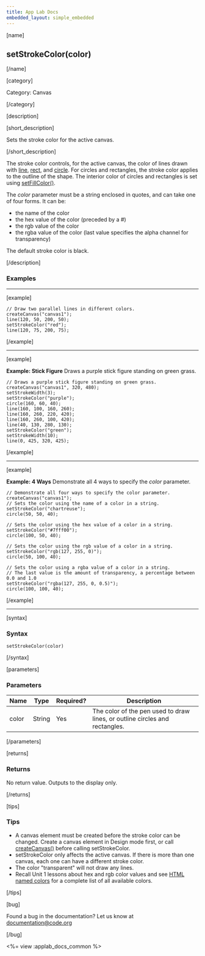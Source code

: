```yaml
---
title: App Lab Docs
embedded_layout: simple_embedded
---
```


[name]

## setStrokeColor(color)

[/name]

[category]

Category: Canvas

[/category]

[description]

[short_description]

Sets the stroke color for the active canvas.

[/short_description]

The stroke color controls, for the active canvas, the color of lines drawn with [line](/applab/docs/line), [rect](/applab/docs/rect), and [circle](/applab/docs/circle). For circles and rectangles, the stroke color applies to the outline of the shape. The interior color of circles and rectangles is set using [setFillColor()](/applab/docs/setFillColor).

The *color* parameter must be a string enclosed in quotes, and can take one of four forms.  It can be:

 * the name of the color
 * the hex value of the color (preceded by a #)
 * the rgb value of the color
 * the rgba value of the color (last value specifies the alpha channel for transparency) 
 
The default stroke color is black.

[/description]

### Examples
____________________________________________________

[example]

```
// Draw two parallel lines in different colors.
createCanvas("canvas1");
line(120, 50, 200, 50);
setStrokeColor("red");
line(120, 75, 200, 75);
```

[/example]

____________________________________________________

[example]

**Example: Stick Figure** Draws a purple stick figure standing on green grass.

```
// Draws a purple stick figure standing on green grass.
createCanvas("canvas1", 320, 480);
setStrokeWidth(3);
setStrokeColor("purple");
circle(160, 60, 40);
line(160, 100, 160, 260);
line(160, 260, 220, 420);
line(160, 260, 100, 420);
line(40, 130, 280, 130);
setStrokeColor("green");
setStrokeWidth(10);
line(0, 425, 320, 425);
```

[/example]
____________________________________________________

[example]

**Example: 4 Ways** Demonstrate all 4 ways to specify the *color* parameter.

```
// Demonstrate all four ways to specify the color parameter.
createCanvas("canvas1");
// Sets the color using the name of a color in a string.
setStrokeColor("chartreuse");
circle(50, 50, 40);

// Sets the color using the hex value of a color in a string.
setStrokeColor("#7fff00");
circle(100, 50, 40);

// Sets the color using the rgb value of a color in a string.
setStrokeColor("rgb(127, 255, 0)");
circle(50, 100, 40);

// Sets the color using a rgba value of a color in a string.
// The last value is the amount of transparency, a percentage between 0.0 and 1.0 
setStrokeColor("rgba(127, 255, 0, 0.5)");
circle(100, 100, 40);
```

[/example]

____________________________________________________

[syntax]

### Syntax

```
setStrokeColor(color)
```

[/syntax]

[parameters]

### Parameters

| Name  | Type | Required? | Description |
|-----------------|------|-----------|-------------|
| color | String | Yes | The color of the pen used to draw lines, or outline circles and rectangles.  |

[/parameters]

[returns]

### Returns
No return value. Outputs to the display only.

[/returns]

[tips]

### Tips

- A canvas element must be created before the stroke color can be changed. Create a canvas element in Design mode first, or call [createCanvas()](/applab/docs/createCanvas) before calling setStrokeColor.
- setStrokeColor only affects the active canvas. If there is more than one canvas, each one can have a different stroke color.
- The color "transparent" will not draw any lines.
- Recall Unit 1 lessons about hex and rgb color values and see [HTML named colors](https://developer.mozilla.org/en-US/docs/Web/CSS/color_value#Color_keywords) for a complete list of all available colors.

[/tips]

[bug]

Found a bug in the documentation? Let us know at documentation@code.org

[/bug]

<%= view :applab_docs_common %>
